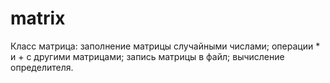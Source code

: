 # matrix
Класс матрица:
заполнение матрицы случайными числами;
операции * и + с другими матрицами;
запись матрицы в файл;
вычисление определителя.
